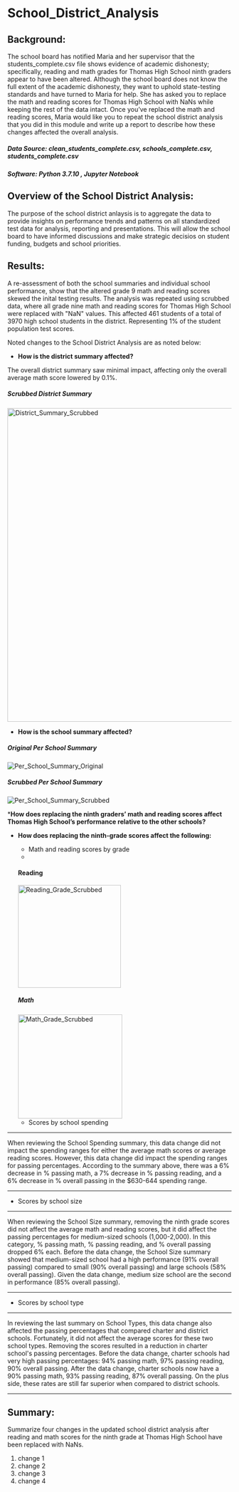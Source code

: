 # **School_District_Analysis**

## **Background:**
The school board has notified Maria and her supervisor that the students_complete.csv file shows evidence of academic dishonesty; specifically, reading and math grades for Thomas High School ninth graders appear to have been altered. Although the school board does not know the full extent of the academic dishonesty, they want to uphold state-testing standards and have turned to Maria for help. She has asked you to replace the math and reading scores for Thomas High School with NaNs while keeping the rest of the data intact. Once you’ve replaced the math and reading scores, Maria would like you to repeat the school district analysis that you did in this module and write up a report to describe how these changes affected the overall analysis.

##### Data Source: clean_students_complete.csv, schools_complete.csv, students_complete.csv 
##### Software: Python 3.7.10 , Jupyter Notebook


## **Overview of the School District Analysis:**
The purpose of the school district anlaysis is to aggregate the data to provide insights on performance trends and patterns on all standardized test data for analysis, reporting and presentations. This will allow the school board to have informed discussions and make strategic decisios on student funding, budgets and school priorities.

## **Results:**
A re-assessment of both the school summaries and individual school performance, show that the altered grade 9 math and reading scores skewed the inital testing results.  The analysis was repeated using scrubbed data, where all grade nine math and reading scores for Thomas High School were replaced with "NaN" values.  This affected 461 students of a total of 3970 high school students in the district. Representing 1% of the student population test scores.   

Noted changes to the School District Analysis are as noted below: 

* **How is the district summary affected?**

 The overall district summary saw minimal impact, affecting only the overall average math score lowered by  0.1%.
      
  ##### Scrubbed District Summary

  <img width="705" alt="District_Summary_Scrubbed" src="https://user-images.githubusercontent.com/89538802/134528624-bc9d17c2-a820-42e5-b825-332fcb0b8603.PNG">

 * **How is the school summary affected?**
 
  ##### Original Per School Summary
  
  ![Per_School_Summary_Original](https://user-images.githubusercontent.com/89538802/134528076-2f2211f3-29de-455b-beba-3157935b0633.PNG)

 
  ##### Scrubbed Per School Summary
  ![Per_School_Summary_Scrubbed](https://user-images.githubusercontent.com/89538802/134528515-4218c2bb-3a38-4b99-824e-39dcf36b985b.PNG)



***How does replacing the ninth graders’ math and reading scores affect Thomas High School’s performance relative to the other schools?**





* **How does replacing the ninth-grade scores affect the following:**
  * Math and reading scores by grade
  * 
  #### Reading
  
  <img width="231" alt="Reading_Grade_Scrubbed" src="https://user-images.githubusercontent.com/89538802/134545580-b61f8d5e-aec9-49ee-b999-699ebd4f8466.PNG">

  ##### Math
  
  <img width="234" alt="Math_Grade_Scrubbed" src="https://user-images.githubusercontent.com/89538802/134545621-b1fb2cd7-2cef-4ede-972e-2ca86fde31b7.PNG">


  * Scores by school spending
********************
When reviewing the School Spending summary, this data change did not impact the spending ranges for either the average math scores or average reading scores. However, this data change did impact the spending ranges for passing percentages. According to the summary above, there was a 6% decrease in % passing math, a 7% decrease in % passing reading, and a 6% decrease in % overall passing in the $630-644 spending range.
**************************

  * Scores by school size
***********************
When reviewing the School Size summary, removing the ninth grade scores did not affect the average math and reading scores, but it did affect the passing percentages for medium-sized schools (1,000-2,000). In this category, % passing math, % passing reading, and % overall passing dropped 6% each. Before the data change, the School Size summary showed that medium-sized school had a high performance (91% overall passing) compared to small (90% overall passing) and large schools (58% overall passing). Given the data change, medium size school are the second in performance (85% overall passing).
***************************
  * Scores by school type
************************
In reviewing the last summary on School Types, this data change also affected the passing percentages that compared charter and district schools. Fortunately, it did not affect the average scores for these two school types. Removing the scores resulted in a reduction in charter school's passing percentages. Before the data change, charter schools had very high passing percentages: 94% passing math, 97% passing reading, 90% overall passing. After the data change, charter schools now have a 90% passing math, 93% passing reading, 87% overall passing. On the plus side, these rates are still far superior when compared to district schools.
*******************************

## **Summary:**

Summarize four changes in the updated school district analysis after reading and math scores for the ninth grade at Thomas High School have been replaced with NaNs.
1. change 1
2. change 2
3. change 3
4. change 4
